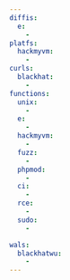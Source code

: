 ```yaml
---
diffis:
  e:
    -
platfs:
  hackmyvm:
    -
curls:
  blackhat:
    -
functions:
  unix:
    -
  e:
    -
  hackmyvm:
    -
  fuzz:
    -
  phpmod:
    -
  ci:
    -
  rce:
    -
  sudo:
    -

wals:
  blackhatwu:
    -
---
```

